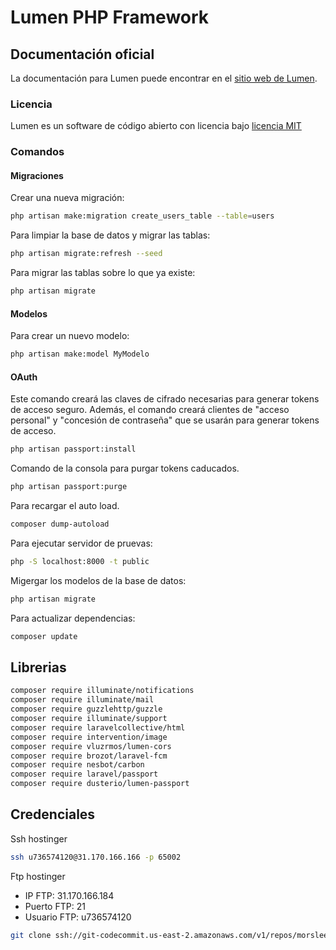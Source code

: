 # Lumen PHP Framework

## Documentación oficial

La documentación para Lumen puede encontrar en el [sitio web de Lumen](http://lumen.laravel.com/docs).

### Licencia

Lumen es un software de código abierto con licencia bajo [licencia MIT](http://opensource.org/licenses/MIT)

### Comandos

#### Migraciones

Crear una nueva migración:

```bash
php artisan make:migration create_users_table --table=users
```

Para limpiar la base de datos y migrar las tablas:

```bash
php artisan migrate:refresh --seed
```

Para migrar las tablas sobre lo que ya existe:

```bash
php artisan migrate
```

#### Modelos

Para crear un nuevo modelo:

```bash
php artisan make:model MyModelo
```

#### OAuth

Este comando creará las claves de cifrado necesarias para generar tokens de acceso seguro. Además, el comando creará clientes de "acceso personal" y "concesión de contraseña" que se usarán para generar tokens de acceso.

```bash
php artisan passport:install
```

Comando de la consola para purgar tokens caducados.

```bash
php artisan passport:purge
```

Para recargar el auto load.

```bash
composer dump-autoload
```

Para ejecutar servidor de pruevas:

```bash
php -S localhost:8000 -t public
```

Migergar los modelos de la base de datos:

```bash
php artisan migrate
```

Para actualizar dependencias:

```bash
composer update
```

## Librerias

```bash
composer require illuminate/notifications
composer require illuminate/mail
composer require guzzlehttp/guzzle
composer require illuminate/support
composer require laravelcollective/html
composer require intervention/image
composer require vluzrmos/lumen-cors
composer require brozot/laravel-fcm
composer require nesbot/carbon
composer require laravel/passport
composer require dusterio/lumen-passport
```

## Credenciales

Ssh hostinger

```bash
ssh u736574120@31.170.166.166 -p 65002
```

Ftp hostinger

* IP FTP: 31.170.166.184
* Puerto FTP: 21
* Usuario FTP: u736574120

```bash
git clone ssh://git-codecommit.us-east-2.amazonaws.com/v1/repos/morsleep_back
```